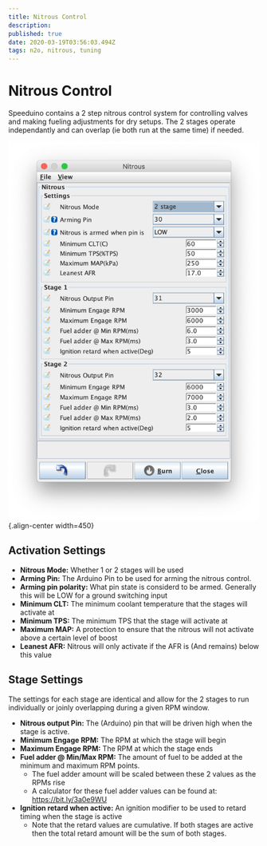 ```yaml
---
title: Nitrous Control
description: 
published: true
date: 2020-03-19T03:56:03.494Z
tags: n2o, nitrous, tuning
---
```


# Nitrous Control
Speeduino contains a 2 step nitrous control system for controlling valves and making fueling adjustments for dry setups. 
The 2 stages operate independantly and can overlap (ie both run at the same time) if needed. 

![nitrous_settings.png](/img/accessories/nitrous_settings.png){.align-center width=450}

## Activation Settings
- **Nitrous Mode:** Whether 1 or 2 stages will be used
- **Arming Pin:** The Arduino Pin to be used for arming the nitrous control. 
- **Arming pin polarity:** What pin state is considerd to be armed. Generally this will be LOW for a ground switching input
- **Minimum CLT:** The minimum coolant temperature that the stages will activate at
- **Minimum TPS:** The minimum TPS that the stage will activate at
- **Maximum MAP:** A protection to ensure that the nitrous will not activate above a certain level of boost
- **Leanest AFR:** Nitrous will only activate if the AFR is (And remains) below this value

## Stage Settings

The settings for each stage are identical and allow for the 2 stages to run individually or joinly overlapping during a given RPM window. 

- **Nitrous output Pin:** The (Arduino) pin that will be driven high when the stage is active. 
- **Minimum Engage RPM:** The RPM at which the stage will begin
- **Maximum Engage RPM:** The RPM at which the stage ends
- **Fuel adder @ Min/Max RPM:** The amount of fuel to be added at the minimum and maximum RPM points. 
  - The fuel adder amount will be scaled between these 2 values as the RPMs rise
  - A calculator for these fuel adder values can be found at: https://bit.ly/3a0e9WU
- **Ignition retard when active:** An ignition modifier to be used to retard timing when the stage is active
	- Note that the retard values are cumulative. If both stages are active then the total retard amount will be the sum of both stages. 